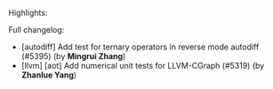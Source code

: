 Highlights:

Full changelog:
   - [autodiff] Add test for ternary operators in reverse mode autodiff (#5395) (by **Mingrui Zhang**)
   - [llvm] [aot] Add numerical unit tests for LLVM-CGraph (#5319) (by **Zhanlue Yang**)
